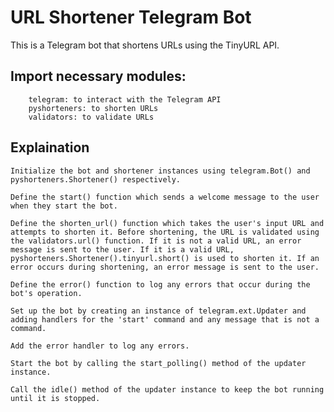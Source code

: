 # URL Shortener Telegram Bot

This is a Telegram bot that shortens URLs using the TinyURL API.

## Import necessary modules:
        telegram: to interact with the Telegram API
        pyshorteners: to shorten URLs
        validators: to validate URLs

## Explaination

    Initialize the bot and shortener instances using telegram.Bot() and pyshorteners.Shortener() respectively.

    Define the start() function which sends a welcome message to the user when they start the bot.

    Define the shorten_url() function which takes the user's input URL and attempts to shorten it. Before shortening, the URL is validated using the validators.url() function. If it is not a valid URL, an error message is sent to the user. If it is a valid URL, pyshorteners.Shortener().tinyurl.short() is used to shorten it. If an error occurs during shortening, an error message is sent to the user.

    Define the error() function to log any errors that occur during the bot's operation.

    Set up the bot by creating an instance of telegram.ext.Updater and adding handlers for the 'start' command and any message that is not a command.

    Add the error handler to log any errors.

    Start the bot by calling the start_polling() method of the updater instance.

    Call the idle() method of the updater instance to keep the bot running until it is stopped.
